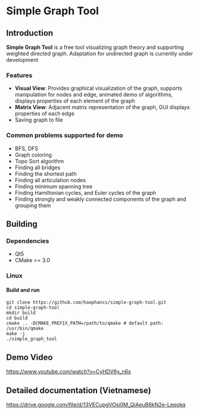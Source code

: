 # Simple Graph Tool
## Introduction 
**Simple Graph Tool** is a free tool visualizing graph theory and supporting weighted directed graph. Adaptation for undirected graph is currently under development
### Features
- **Visual View**: Provides graphical visualization of the graph, supports manipulation for nodes and edge, animated demo of algorithms, displays properties of each element of the graph
- **Matrix View**: Adjacent matrix representation of the graph, GUI displays properties of each edge 
- Saving graph to file
### Common problems supported for demo
- BFS, DFS
- Graph coloring
- Topo Sort algorithm
- Finding all bridges
- Finding the shortest path
- Finding all articulation nodes
- Finding minimum spanning tree
- Finding Hamiltonian cycles, and Euler cycles of the graph
- Finding strongly and weakly connected components of the graph and grouping them
## Building
### Dependencies
- Qt5
- CMake >= 3.0
### Linux
#### Build and run
```
git clone https://github.com/haophancs/simple-graph-tool.git
cd simple-graph-tool
mkdir build
cd build
cmake .. -DCMAKE_PREFIX_PATH=/path/to/qmake # default path: /usr/bin/qmake
make -j
./simple_graph_tool
```
## Demo Video
https://www.youtube.com/watch?v=CyHDV6y_n6s

## Detailed documentation (Vietnamese)
https://drive.google.com/file/d/13VECupgVOsi0M_QjAeuB6kN2e-Lepokq

